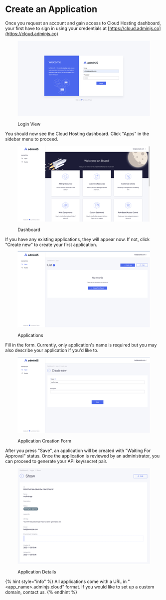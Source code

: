 # Create an Application

Once you request an account and gain access to Cloud Hosting dashboard, your first have to sign in using your credentials at [https://cloud.adminjs.co](https://cloud.adminjs.co)

<figure><img src="../.gitbook/assets/Screenshot 2022-11-23 at 09.56.52.png" alt=""><figcaption><p>Login View</p></figcaption></figure>

You should now see the Cloud Hosting dashboard. Click "Apps" in the sidebar menu to proceed.

<figure><img src="../.gitbook/assets/Screenshot 2022-11-23 at 10.05.33.png" alt=""><figcaption><p>Dashboard</p></figcaption></figure>

If you have any existing applications, they will appear now. If not, click "Create new" to create your first application.

<figure><img src="../.gitbook/assets/Screenshot 2022-11-23 at 10.05.47.png" alt=""><figcaption><p>Applications</p></figcaption></figure>

Fill in the form. Currently, only application's name is required but you may also describe your application if you'd like to.

<figure><img src="../.gitbook/assets/Screenshot 2022-11-23 at 10.06.00.png" alt=""><figcaption><p>Application Creation Form</p></figcaption></figure>

After you press "Save", an application will be created with "Waiting For Approval" status. Once the application is reviewed by an administrator, you can proceed to generate your API key/secret pair.

<figure><img src="../.gitbook/assets/Screenshot 2022-11-23 at 10.06.17.png" alt=""><figcaption><p>Application Details</p></figcaption></figure>

{% hint style="info" %}
All applications come with a URL in "\<app\_name>.adminjs.cloud" format. If you would like to set up a custom domain, contact us.
{% endhint %}
